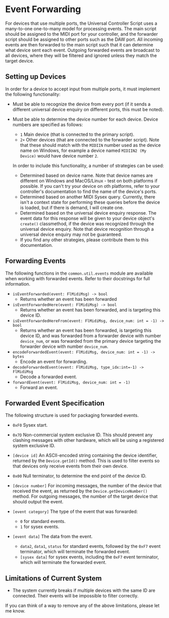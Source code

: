 
# Event Forwarding

For devices that use multiple ports, the Universal Controller Script uses a
many-to-one one-to-many model for processing events. The main script should be
assigned to the MIDI port for your controller, and the forwarder script should
be assigned to other ports such as the DAW port. All incoming events are then
forwarded to the main script such that it can determine what device sent each
event. Outgoing forwarded events are broadcast to all devices, where they will
be filtered and ignored unless they match the target device.

## Setting up Devices

In order for a device to accept input from multiple ports, it must implement the
following functionality:

* Must be able to recognize the device from every port (if it sends a different
  universal device enquiry on different ports, this must be noted).

* Must be able to determine the device number for each device. Device numbers
  are specified as follows:
    * `1` Main device (that is connected to the primary script).
    * `2+` Other devices (that are connected to the forwarder script). Note that
      these should match with the `MIDIIN` number used as the device name on
      Windows, for example a device named `MIDIIN2 (My Device)` would have
      device number `2`.

  In order to include this functionality, a number of strategies can be used:
    * Determined based on device name. Note that device names are different on
      Windows and MacOS/Linux - test on both platforms if possible. If you can't
      try your device on oth platforms, refer to your controller's documentation
      to find the name of the device's ports.
    * Determined based on another MIDI Sysex query. Currently, there isn't a
      context state for performing these queries before the device is loaded,
      but if there is demand, I will create one.
    * Determined based on the universal device enquiry response. The event data
      for this response will be given to your device object's `create()`
      classmethod, if the device was recognized through the universal device
      enquiry. Note that device recognition through a universal device enquiry
      may not be guaranteed.
    * If you find any other strategies, please contribute them to this
      documentation.

## Forwarding Events

The following functions in the `common.util.events` module are available when
working with forwarded events. Refer to their docstrings for full information.

* `isEventForwarded(event: FlMidiMsg) -> bool`
  * Returns whether an event has been forwarded
* `isEventForwardedHere(event: FlMidiMsg) -> bool`
  * Returns whether an event has been forwarded, and is targeting this device
    ID.
* `isEventForwardedHereFrom(event: FlMidiMsg, device_num: int = -1) -> bool`
  * Returns whether an event has been forwarded, is targeting this device ID,
    and was forwarded from a forwarder device with number `device_num`, or was
    forwarded from the primary device targeting the forwarder device with
    number `device_num`.
* `encodeForwardedEvent(event: FlMidiMsg, device_num: int = -1) -> bytes`
  * Encode an event for forwarding.
* `decodeForwardedEvent(event: FlMidiMsg, type_idx:int=-1) -> FlMidiMsg`
  * Decode a forwarded event.
* `forwardEvent(event: FlMidiMsg, device_num: int = -1)`
  * Forward an event.

## Forwarded Event Specification

The following structure is used for packaging forwarded events.

* `0xF0` Sysex start.

* `0x7D` Non-commercial system exclusive ID. This should prevent any clashing
  messages with other hardware, which will be using a registered system
  exclusive ID.

* `[device id]` An ASCII-encoded string containing the device identifier,
  returned by the `Device.getId()` method. This is used to filter events so
  that devices only receive events from their own device.

* `0x00` Null terminator, to determine the end point of the device ID.

* `[device number]` For incoming messages, the number of the device that
  received the event, as returned by the `Device.getDeviceNumber()` method. For
  outgoing messages, the number of the target device that should output the
  event.

* `[event category]` The type of the event that was forwarded:
    * `0` for standard events.
    * `1` for sysex events.

* `[event data]` The data from the event.
    * `data2`, `data1`, `status` for standard events, followed by the `0xF7`
      event terminator, which will terminate the forwarded event.
    * `[sysex data]` for sysex events, including the `0xF7` event terminator,
      which will terminate the forwarded event.

## Limitations of Current System

* The system currently breaks if multiple devices with the same ID are
  connected. Their events will be impossible to filter correctly.

If you can think of a way to remove any of the above limitations, please let me
know.
